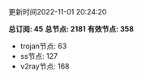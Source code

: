 更新时间2022-11-01 20:24:20

**总订阅: 45**
**总节点: 2181**
**有效节点: 358**
- trojan节点: 63
- ss节点: 127
- v2ray节点: 168
